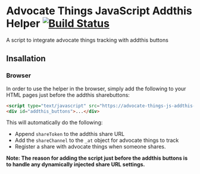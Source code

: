 Advocate Things JavaScript Addthis Helper [![Build Status](https://travis-ci.org/digitalanimal/advocate-things-jsaddthis-helper.svg?branch=master)](https://travis-ci.org/digitalanimal/advocate-things-js-addthis-helper)
====

A script to integrate advocate things tracking with addthis buttons

## <a name="api-installation"></a>Insallation
### Browser
In order to use the helper in the browser, simply add the following to your HTML pages just before the addthis sharebuttons:

```html
<script type="text/javascript" src="https://advocate-things-js-addthis-helper.js" ></script>
<div id="addthis_buttons">...</div>
```

This will automatically do the following:

- Append `shareToken` to the addthis share URL
- Add the `shareChannel` to the `_at` object for advocate things to track
- Register a share with advocate things when someone shares.

**Note: The reason for adding the script just before the addthis buttons is to handle any dynamically injected share URL settings.**
